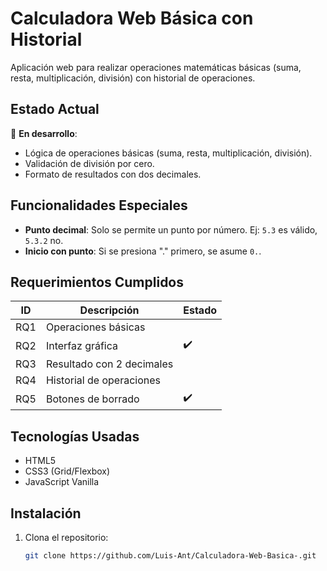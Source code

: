 # Calculadora Web Básica con Historial

Aplicación web para realizar operaciones matemáticas básicas (suma, resta, multiplicación, división) con historial de operaciones.

## **Estado Actual**

🚧 **En desarrollo**:

- Lógica de operaciones básicas (suma, resta, multiplicación, división).
- Validación de división por cero.
- Formato de resultados con dos decimales.

## **Funcionalidades Especiales**

- **Punto decimal**: Solo se permite un punto por número. Ej: `5.3` es válido, `5.3.2` no.
- **Inicio con punto**: Si se presiona "." primero, se asume `0.`.

## **Requerimientos Cumplidos**

| ID  | Descripción               | Estado |
| --- | ------------------------- | ------ |
| RQ1 | Operaciones básicas       |        |
| RQ2 | Interfaz gráfica          | ✔️     |
| RQ3 | Resultado con 2 decimales |        |
| RQ4 | Historial de operaciones  |        |
| RQ5 | Botones de borrado        | ✔️     |

## **Tecnologías Usadas**

- HTML5
- CSS3 (Grid/Flexbox)
- JavaScript Vanilla

## **Instalación**

1. Clona el repositorio:
   ```bash
   git clone https://github.com/Luis-Ant/Calculadora-Web-Basica-.git
   ```
